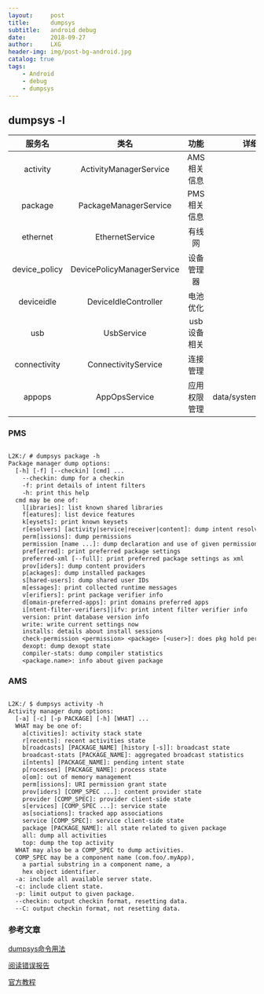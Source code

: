 ```yaml
---
layout:     post
title:      dumpsys
subtitle:   android debug
date:       2018-09-27
author:     LXG
header-img: img/post-bg-android.jpg
catalog: true
tags:
    - Android
    - debug
    - dumpsys
---
```


## dumpsys -l


| 服务名          | 类名                                | 功能               | 详细信息        |
|:---------------:|:------------------------------:|:----------------:|:----------------:|
| activity       | ActivityManagerService | AMS相关信息 |
| package     | PackageManagerService | PMS相关信息 |
| ethernet     | EthernetService | 有线网 |
| device_policy     | DevicePolicyManagerService | 设备管理器 |
| deviceidle     | DeviceIdleController | 电池优化 |
| usb     | UsbService | usb设备相关 |
| connectivity     | ConnectivityService | 连接管理 |
| appops     | AppOpsService | 应用权限管理 | data/system/appops.xml |


### PMS

```txt

L2K:/ # dumpsys package -h
Package manager dump options:
  [-h] [-f] [--checkin] [cmd] ...
    --checkin: dump for a checkin
    -f: print details of intent filters                                       // dumpsys 指定信息
    -h: print this help
  cmd may be one of:
    l[ibraries]: list known shared libraries                                  // 共享库
    f[eatures]: list device features                                          // 设备feature
    k[eysets]: print known keysets                                            //
    r[esolvers] [activity|service|receiver|content]: dump intent resolvers    // IntentResolver
    perm[issions]: dump permissions                                           // 权限
    permission [name ...]: dump declaration and use of given permission       // 指定权限
    pref[erred]: print preferred package settings                             // 默认指定应用，例如默认短信
    preferred-xml [--full]: print preferred package settings as xml
    prov[iders]: dump content providers
    p[ackages]: dump installed packages
    s[hared-users]: dump shared user IDs                                      // share uid
    m[essages]: print collected runtime messages                              // 运行时的异常和警告信息
    v[erifiers]: print package verifier info
    d[omain-preferred-apps]: print domains preferred apps
    i[ntent-filter-verifiers]|ifv: print intent filter verifier info
    version: print database version info
    write: write current settings now
    installs: details about install sessions
    check-permission <permission> <package> [<user>]: does pkg hold perm?
    dexopt: dump dexopt state
    compiler-stats: dump compiler statistics
    <package.name>: info about given package

```

### AMS

```txt

L2K:/ $ dumpsys activity -h
Activity manager dump options:
  [-a] [-c] [-p PACKAGE] [-h] [WHAT] ...
  WHAT may be one of:
    a[ctivities]: activity stack state                                    // ActivityStack
    r[recents]: recent activities state                                   // Recent activitys
    b[roadcasts] [PACKAGE_NAME] [history [-s]]: broadcast state           //
    broadcast-stats [PACKAGE_NAME]: aggregated broadcast statistics       //
    i[ntents] [PACKAGE_NAME]: pending intent state
    p[rocesses] [PACKAGE_NAME]: process state                             // 查看进程状态
    o[om]: out of memory management                                       // 查看进程 oom adj
    perm[issions]: URI permission grant state
    prov[iders] [COMP_SPEC ...]: content provider state
    provider [COMP_SPEC]: provider client-side state
    s[ervices] [COMP_SPEC ...]: service state
    as[sociations]: tracked app associations
    service [COMP_SPEC]: service client-side state
    package [PACKAGE_NAME]: all state related to given package            // 查看某个应用的AMS服务端状态
    all: dump all activities
    top: dump the top activity                                            // 查看顶层的Activity的View树
  WHAT may also be a COMP_SPEC to dump activities.
  COMP_SPEC may be a component name (com.foo/.myApp),
    a partial substring in a component name, a
    hex object identifier.
  -a: include all available server state.                                 // 查看所有的AMS服务端状态
  -c: include client state.
  -p: limit output to given package.                                      // 查看指定包的服务端状态
  --checkin: output checkin format, resetting data.
  --C: output checkin format, not resetting data.

```


### 参考文章

[dumpsys命令用法](http://gityuan.com/2016/05/14/dumpsys-command/)

[阅读错误报告](https://source.android.google.cn/setup/read-bug-reports)

[官方教程](https://developer.android.com/studio/command-line/dumpsys)
